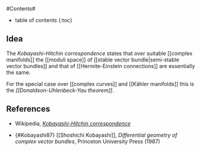 
#Contents#
* table of contents
{:toc}


## Idea

The _Kobayashi-Hitchin correspondence_ states that over suitable [[complex manifolds]] the [[moduli space]] of [[stable vector bundle|semi-stable vector bundles]] and that of [[Hermite-Einstein connections]] are essentially the same.

For the special case over [[complex curves]] and [[Kähler manifolds]] this is the _[[Donaldson-Uhlenbeck-Yau theorem]]_.

## References

* Wikipedia, _[Kobayashi-Hitchin correspondence](http://en.wikipedia.org/wiki/Kobayashi&#8211;Hitchin_correspondence)_

* {#Kobayashi87} [[Shoshichi Kobayashi]], _Differential geometry of complex vector bundles_, Princeton University Press (1987)
